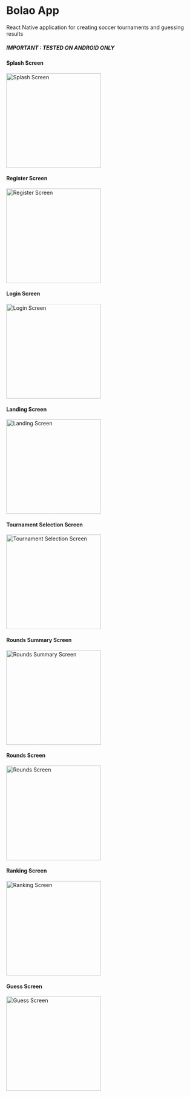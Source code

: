 # Bolao App
React Native application for creating soccer tournaments and guessing results
##### IMPORTANT : TESTED ON ANDROID ONLY

#### Splash Screen
<img src="https://github.com/itbel/bolao_legacy/blob/master/pictures/SplashScreen.jpg" alt="Splash Screen" width="250"/>

#### Register Screen
<img src="https://github.com/itbel/bolao_legacy/blob/master/pictures/RegisterScreen.jpg" alt="Register Screen" width="250"/>

#### Login Screen
<img src="https://github.com/itbel/bolao_legacy/blob/master/pictures/LoginScreen.jpg" alt="Login Screen" width="250"/>

#### Landing Screen
<img src="https://github.com/itbel/bolao_legacy/blob/master/pictures/LandingScreen.jpg" alt="Landing Screen" width="250"/>

#### Tournament Selection Screen
<img src="https://github.com/itbel/bolao_legacy/blob/master/pictures/TournamentSelectionScreen.jpg" alt="Tournament Selection Screen" width="250"/>

#### Rounds Summary Screen
<img src="https://github.com/itbel/bolao_legacy/blob/master/pictures/RoundsSummaryScreen.jpg" alt="Rounds Summary Screen" width="250"/>

#### Rounds Screen
<img src="https://github.com/itbel/bolao_legacy/blob/master/pictures/RoundsScreen.jpg" alt="Rounds Screen" width="250"/>

#### Ranking Screen
<img src="https://github.com/itbel/bolao_legacy/blob/master/pictures/RankingScreen.jpg" alt="Ranking Screen" width="250"/>

#### Guess Screen
<img src="https://github.com/itbel/bolao_legacy/blob/master/pictures/GuessScreen.jpg" alt="Guess Screen" width="250"/>


